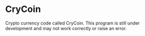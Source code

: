 # CryCoin
Crypto currency code called CryCoin. This program is still under development and may not work correctly or raise an error.

